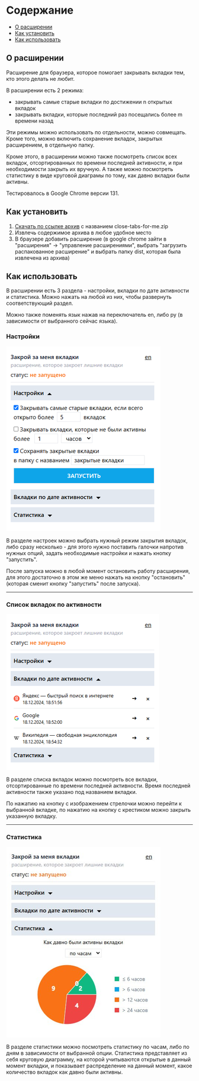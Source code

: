 # Содержание

- [О расширении](#о-расширении)
- [Как установить](#как-установить)
- [Как использовать](#как-использовать)

## О расширении

Расширение для браузера, которое помогает закрывать вкладки тем, кто этого делать не любит.

В расширении есть 2 режима:

- закрывать самые старые вкладки по достижении n открытых вкладок
- закрывать вкладки, которые последний раз посещались более m времени назад

Эти режимы можно использовать по отдельности, можно совмещать. Кроме того, можно включить сохранение вкладок, закрытых расширением, в отдельную папку.

Кроме этого, в расширении можно также посмотреть список всех вкладок, отсортированных по времени последней активности, и при необходимости закрыть их вручную. А также можно посмотреть статистику в виде круговой диаграмы по тому, как давно вкладки были активны.

Тестировалось в Google Chrome версии 131.

## Как установить

1. [Скачать по ссылке архив](https://github.com/cswv/close-tabs-for-me/releases/tag/v1.0.0) с названием close-tabs-for-me.zip
2. Извлечь содержимое архива в любое удобное место
3. В браузере добавить расширение (в google chrome зайти в "расширения" -> "управление расширениями", выбрать "загрузить распакованное расширение" и выбрать папку dist, которая была извлечена из архива)

## Как использовать

В расширении есть 3 раздела - настройки, вкладки по дате активности и статистика. Можно нажать на любой из них, чтобы развернуть соответствующий раздел.

Можно также поменять язык нажав на переключатель en, либо ру (в зависимости от выбранного сейчас языка).

### Настройки

![настройки](readme-images/settings.png)

В разделе настроек можно выбрать нужный режим закрытия вкладок, либо сразу несколько - для этого нужно поставить галочки напротив нужных опций, задать необходимые настройки и нажать кнопку "запустить".

После запуска можно в любой момент остановить работу расширения, для этого достаточно в этом же меню нажать на кнопку "остановить" (которая сменит кнопку "запустить" после запуска).

---

### Список вкладок по активности

![список вкладок](readme-images/list.png)

В разделе списка вкладок можно посмотреть все вкладки, отсортированные по времени последней активности. Время последней активности также указано под названием вкладки.

По нажатию на кнопку с изображением стрелочки можно перейти к выбранной вкладке, по нажатию на кнопку с крестиком можно закрыть указанную вкладку.

---

### Статистика

![статистика](readme-images/statistics.png)

В разделе статистики можно посмотреть статистику по часам, либо по дням в зависимости от выбранной опции. Статистика представляет из себя круговую диаграмму, на которой учитываются открытые в данный момент вкладки, и показывает распределение на данный момент, какое количество вкладок как давно были активны.
